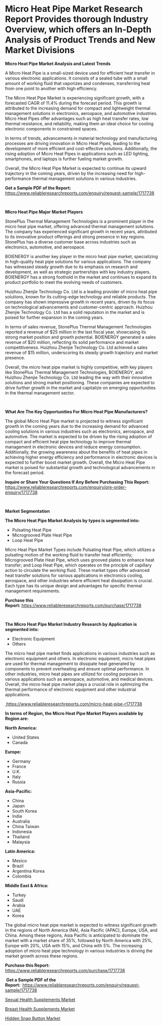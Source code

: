<p><h1>Micro Heat Pipe Market Research Report Provides thorough Industry Overview, which offers an In-Depth Analysis of Product Trends and New Market Divisions</h1></p><p><strong>Micro Heat Pipe Market Analysis and Latest Trends</strong></p>
<p><p>A Micro Heat Pipe is a small-sized device used for efficient heat transfer in various electronic applications. It consists of a sealed tube with a small amount of working fluid that vaporizes and condenses, transferring heat from one point to another with high efficiency.</p><p>The Micro Heat Pipe Market is experiencing significant growth, with a forecasted CAGR of 11.4% during the forecast period. This growth is attributed to the increasing demand for compact and lightweight thermal management solutions in electronics, aerospace, and automotive industries. Micro Heat Pipes offer advantages such as high heat transfer rates, low thermal resistance, and reliability, making them an ideal choice for cooling electronic components in constrained spaces.</p><p>In terms of trends, advancements in material technology and manufacturing processes are driving innovation in Micro Heat Pipes, leading to the development of more efficient and cost-effective solutions. Additionally, the rising adoption of Micro Heat Pipes in applications such as LED lighting, smartphones, and laptops is further fueling market growth.</p><p>Overall, the Micro Heat Pipe Market is expected to continue its upward trajectory in the coming years, driven by the increasing need for high-performance thermal management solutions in various industries.</p></p>
<p><strong>Get a Sample PDF of the Report:&nbsp;</strong> <a href="https://www.reliableresearchreports.com/enquiry/request-sample/1717738">https://www.reliableresearchreports.com/enquiry/request-sample/1717738</a></p>
<p>&nbsp;</p>
<p><strong>Micro Heat Pipe Major Market Players</strong></p>
<p><p>StonePlus Thermal Management Technologies is a prominent player in the micro heat pipe market, offering advanced thermal management solutions. The company has experienced significant growth in recent years, attributed to its innovative product offerings and strong presence in key regions. StonePlus has a diverse customer base across industries such as electronics, automotive, and aerospace.</p><p>BOIENERGY is another key player in the micro heat pipe market, specializing in high-quality heat pipe solutions for various applications. The company has witnessed steady growth due to its emphasis on research and development, as well as strategic partnerships with key industry players. BOIENERGY has a strong foothold in the market and continues to expand its product portfolio to meet the evolving needs of customers.</p><p>Huizhou Zhenjie Technology Co. Ltd is a leading provider of micro heat pipe solutions, known for its cutting-edge technology and reliable products. The company has shown impressive growth in recent years, driven by its focus on technological advancements and customer-centric approach. Huizhou Zhenjie Technology Co. Ltd has a solid reputation in the market and is poised for further expansion in the coming years.</p><p>In terms of sales revenue, StonePlus Thermal Management Technologies reported a revenue of $25 million in the last fiscal year, showcasing its strong market position and growth potential. BOIENERGY generated a sales revenue of $20 million, reflecting its solid performance and market competitiveness. Huizhou Zhenjie Technology Co. Ltd achieved a sales revenue of $15 million, underscoring its steady growth trajectory and market presence.</p><p>Overall, the micro heat pipe market is highly competitive, with key players like StonePlus Thermal Management Technologies, BOIENERGY, and Huizhou Zhenjie Technology Co. Ltd leading the way with their innovative solutions and strong market positioning. These companies are expected to drive further growth in the market and capitalize on emerging opportunities in the thermal management sector.</p></p>
<p>&nbsp;</p>
<p><strong>What Are The Key Opportunities For Micro Heat Pipe Manufacturers?</strong></p>
<p><p>The global Micro Heat Pipe market is projected to witness significant growth in the coming years due to the increasing demand for advanced cooling solutions in various industries such as electronics, aerospace, and automotive. The market is expected to be driven by the rising adoption of compact and efficient heat pipe technology to improve thermal management in electronic devices and reduce energy consumption. Additionally, the growing awareness about the benefits of heat pipes in achieving higher energy efficiency and performance in electronic devices is expected to further boost market growth. Overall, the Micro Heat Pipe market is poised for substantial growth and technological advancements in the forecast period.</p></p>
<p><strong>Inquire or Share Your Questions If Any Before Purchasing This Report:</strong> <a href="https://www.reliableresearchreports.com/enquiry/pre-order-enquiry/1717738">https://www.reliableresearchreports.com/enquiry/pre-order-enquiry/1717738</a></p>
<p>&nbsp;</p>
<p><strong>Market Segmentation</strong></p>
<p><strong>The Micro Heat Pipe Market Analysis by types is segmented into:</strong></p>
<p><ul><li>Pulsating Heat Pipe</li><li>Microgrooved Plate Heat Pipe</li><li>Loop Heat Pipe</li></ul></p>
<p><p>Micro Heat Pipe Market Types include Pulsating Heat Pipe, which utilizes a pulsating motion of the working fluid to transfer heat efficiently; Microgrooved Plate Heat Pipe, which uses grooved plates to enhance heat transfer; and Loop Heat Pipe, which operates on the principle of capillary action to circulate the working fluid. These market types offer advanced heat transfer solutions for various applications in electronics cooling, aerospace, and other industries where efficient heat dissipation is crucial. Each type has its unique design and advantages for specific thermal management requirements.</p></p>
<p><strong>Purchase this Report:&nbsp;</strong><a href="https://www.reliableresearchreports.com/purchase/1717738">https://www.reliableresearchreports.com/purchase/1717738</a></p>
<p>&nbsp;</p>
<p><strong>The Micro Heat Pipe Market Industry Research by Application is segmented into:</strong></p>
<p><ul><li>Electronic Equipment</li><li>Others</li></ul></p>
<p><p>The micro heat pipe market finds applications in various industries such as electronic equipment and others. In electronic equipment, micro heat pipes are used for thermal management to dissipate heat generated by components to prevent overheating and ensure optimal performance. In other industries, micro heat pipes are utilized for cooling purposes in various applications such as aerospace, automotive, and medical devices. Overall, the micro heat pipe market plays a crucial role in optimizing the thermal performance of electronic equipment and other industrial applications.</p></p>
<p><a href="https://www.reliableresearchreports.com/micro-heat-pipe-r1717738">&nbsp;https://www.reliableresearchreports.com/micro-heat-pipe-r1717738</a></p>
<p><strong>In terms of Region, the Micro Heat Pipe Market Players available by Region are:</strong></p>
<p>
    <p> <strong> North America: </strong>
        <ul>
            <li>United States</li>
            <li>Canada</li>
        </ul>
        </p> 
    <p> <strong> Europe: </strong>
        <ul>
            <li>Germany</li>
            <li>France</li>
            <li>U.K.</li>
            <li>Italy</li>
            <li>Russia</li>
        </ul>
        </p> 
    <p> <strong> Asia-Pacific: </strong>
        <ul>
            <li>China</li>
            <li>Japan</li>
            <li>South Korea</li>
            <li>India</li>
            <li>Australia</li>
            <li>China Taiwan</li>
            <li>Indonesia</li>
            <li>Thailand</li>
            <li>Malaysia</li>
        </ul>
        </p> 
    <p> <strong> Latin America: </strong>
        <ul>
            <li>Mexico</li>
            <li>Brazil</li>
            <li>Argentina Korea</li>
            <li>Colombia</li>
        </ul>
        </p> 
    <p> <strong> Middle East & Africa: </strong>
        <ul>
            <li>Turkey</li>
            <li>Saudi</li>
            <li>Arabia</li>
            <li>UAE</li>
            <li>Korea</li>
        </ul>
    </p>
    </p>
<p><p>The global micro heat pipe market is expected to witness significant growth in the regions of North America (NA), Asia Pacific (APAC), Europe, USA, and China. Among these regions, Asia Pacific is anticipated to dominate the market with a market share of 35%, followed by North America with 25%, Europe with 20%, USA with 15%, and China with 5%. The increasing adoption of micro heat pipe technology in various industries is driving the market growth across these regions.</p></p>
<p><strong>Purchase this Report: </strong><a href="https://www.reliableresearchreports.com/purchase/1717738">https://www.reliableresearchreports.com/purchase/1717738</a></p>
<p>&nbsp;<strong>Get a Sample PDF of the Report:&nbsp;&nbsp;</strong><a href="https://www.reliableresearchreports.com/enquiry/request-sample/1717738">https://www.reliableresearchreports.com/enquiry/request-sample/1717738</a></p>
<p><strong></strong></p>
<p><p><a href="https://github.com/haleemasakdiya1/Market-Research-Report-List-1/blob/main/sexual-health-supplements-market.md">Sexual Health Supplements Market</a></p><p><a href="https://github.com/yazulaeha/Market-Research-Report-List-1/blob/main/breast-health-supplements-market.md">Breast Health Supplements Market</a></p><p><a href="https://view.publitas.com/reportprime-1/hidden-snap-button-market-investigation-industry-evolution-and-forecast-till-2031/">Hidden Snap Button Market</a></p></p>